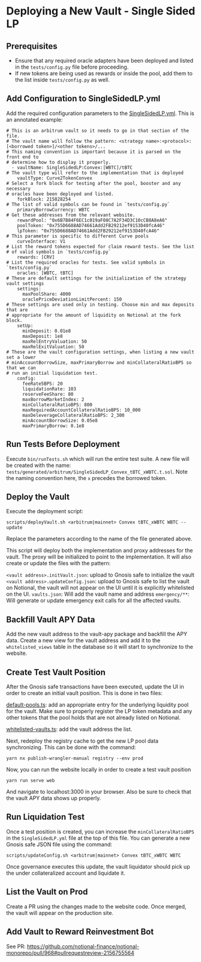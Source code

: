 # Deploying a New Vault - Single Sided LP

## Prerequisites

- Ensure that any required oracle adapters have been deployed and listed in the `tests/config.py` file before proceeding.
- If new tokens are being used as rewards or inside the pool, add them to the list inside `tests/config.py` as well.

## Add Configuration to SingleSidedLP.yml

Add the required configuration parameters to the [SingleSidedLP.yml](tests/SingleSidedLP/SingleSidedLPTests.yml). This is an annotated example:

```
# This is an arbitrum vault so it needs to go in that section of the file.
# The vault name will follow the pattern: <strategy name>:<protocol>:[<borrowed token>]/<other tokens>/...
# This naming convention is important because it is parsed on the front end to
# determine how to display it properly.
  - vaultName: SingleSidedLP:Convex:[WBTC]/tBTC
# The vault type will refer to the implementation that is deployed
    vaultType: Curve2TokenConvex
# Select a fork block for testing after the pool, booster and any necessary
# oracles have been deployed and listed.
    forkBlock: 215828254
# The list of valid symbols can be found in `tests/config.py`
    primaryBorrowCurrency: WBTC
# Get these addresses from the relevant website.
    rewardPool: "0x6B7B84F6EC1c019aF08C7A2F34D3C10cCB8A8eA6"
    poolToken: "0x755D6688AD74661Add2FB29212ef9153D40fcA46"
    lpToken: "0x755D6688AD74661Add2FB29212ef9153D40fcA46"
# This parameter is specific to different Curve pools
    curveInterface: V1
# List the reward tokens expected for claim reward tests. See the list
# of valid symbols in `tests/config.py`
    rewards: [CRV]
# List the required oracles for tests. See valid symbols in `tests/config.py`
    oracles: [WBTC, tBTC]
# These are default settings for the initialization of the strategy vault settings
    settings:
      maxPoolShare: 4000
      oraclePriceDeviationLimitPercent: 150
# These settings are used only in testing. Choose min and max deposits that are
# appropriate for the amount of liquidity on Notional at the fork block.
    setUp:
      minDeposit: 0.01e8
      maxDeposit: 1e8
      maxRelEntryValuation: 50
      maxRelExitValuation: 50
# These are the vault configuration settings, when listing a new vault set a lower
# minAccountBorrowSize, maxPrimaryBorrow and minCollateralRatioBPS so that we can
# run an initial liquidation test.
    config:
      feeRate5BPS: 20
      liquidationRate: 103
      reserveFeeShare: 80
      maxBorrowMarketIndex: 2
      minCollateralRatioBPS: 800
      maxRequiredAccountCollateralRatioBPS: 10_000
      maxDeleverageCollateralRatioBPS: 2_300
      minAccountBorrowSize: 0.05e8
      maxPrimaryBorrow: 0.1e8
```

## Run Tests Before Deployment

Execute `bin/runTests.sh` which will run the entire test suite. A new file will be created with the name: `tests/generated/arbitrum/SingleSidedLP_Convex_tBTC_xWBTC.t.sol`. Note the naming convention here, the `x` precedes the borrowed token.

## Deploy the Vault

Execute the deployment script:

`scripts/deployVault.sh <arbitrum|mainnet> Convex tBTC_xWBTC WBTC --update`

Replace the parameters according to the name of the file generated above.

This script will deploy both the implementation and proxy addresses for the vault. The proxy will be initialized to point to the implementation. It will also create or update the files with the pattern:

`<vault address>.initVault.json`: upload to Gnosis safe to initialize the vault
`<vault address>.updateConfig.json`: upload to Gnosis safe to list the vault on Notional, the vault will not appear on the UI until it is explicitly whitelisted on the UI.
`vaults.json`: Will add the vault name and address
`emergency/**`: Will generate or update emergency exit calls for all the affected vaults.

## Backfill Vault APY Data

Add the new vault address to the vault-apy package and backfill the APY data. Create a new view for the vault address and add it to the `whitelisted_views` table in the database so it will start to synchronize to the website.

## Create Test Vault Position

After the Gnosis safe transactions have been executed, update the UI in order to create an initial vault position. This is done in two files:

[default-pools.ts](https://github.com/notional-finance/notional-monorepo/blob/v3/prod/packages/core-entities/src/exchanges/default-pools.ts): add an appropriate entry for the underlying liquidity pool for the vault. Make sure to properly register the LP token metadata and any other tokens that the pool holds that are not already listed on Notional.

[whitelisted-vaults.ts](https://github.com/notional-finance/notional-monorepo/blob/v3/prod/packages/core-entities/src/config/whitelisted-vaults.ts): add the vault address the list.

Next, redeploy the registry cache to get the new LP pool data synchronizing. This can be done with the command:

`yarn nx publish-wrangler-manual registry --env prod`

Now, you can run the website locally in order to create a test vault position

`yarn run serve web`

And navigate to localhost:3000 in your browser. Also be sure to check that the vault APY data shows up properly.

## Run Liquidation Test

Once a test position is created, you can increase the `minCollateralRatioBPS` in the `SingleSidedLP.yml` file at the top of this file. You can generate a new Gnosis safe JSON file using the command:

`scripts/updateConfig.sh <arbitrum|mainnet> Convex tBTC_xWBTC WBTC`

Once governance executes this update, the vault liquidator should pick up the under collateralized account and liquidate it.

## List the Vault on Prod

Create a PR using the changes made to the website code. Once merged, the vault will appear on the production site.


## Add Vault to Reward Reinvestment Bot

See PR: https://github.com/notional-finance/notional-monorepo/pull/968#pullrequestreview-2156755564


